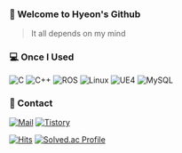### 👀 Welcome to Hyeon's Github

> It all depends on my mind

<h3> 💻 Once I Used </h3>

<p>
  <img alt="C" src="https://img.shields.io/badge/-C-03599C?style=flat-square&logo=c&logoColor=white" />
  <img alt="C++" src="https://img.shields.io/badge/-C++-D26383?style=flat-square&logo=cplusplus&logoColor=white" />
  <img alt="ROS" src="https://img.shields.io/badge/-ROS-304060?style=flat-square&logo=ros&logoColor=white" />
  <img alt="Linux" src="https://img.shields.io/badge/-Linux-FFD133?style=flat-square&logo=linux&logoColor=white" />
  <img alt="UE4" src="https://img.shields.io/badge/-UE4-000000?style=flat-square&logo=unrealengine&logoColor=white" />
  <img alt="MySQL" src="https://img.shields.io/badge/-MySQL-00758f?style=flat-square&logo=mysql&logoColor=white" />
</p>

<h3> 🔔 Contact </h3>

<a href="mailto:shj2012@naver.com">
  <img alt="Mail" src="https://img.shields.io/badge/mail-darkgreen?style=for-the-badge&logo=naver&logoColor=white"/></a>
<a href="https://jshyeon.tistory.com/">
  <img alt="Tistory" src="https://img.shields.io/badge/Tistory-FF5D01.svg?&style=for-the-badge&logo=Tistory&logoColor=white"/></a>

[![Hits](https://hits.seeyoufarm.com/api/count/incr/badge.svg?url=https%3A%2F%2Fgithub.com%2Fgoosebomb%2Fhit-counter&count_bg=%23C83DBB&title_bg=%234D4D4D&icon=wolframmathematica.svg&icon_color=%23FFFFFF&title=visit&edge_flat=true)](https://hits.seeyoufarm.com) [![Solved.ac Profile](http://mazassumnida.wtf/api/mini/generate_badge?boj=shj2012)](https://solved.ac/shj2012)
